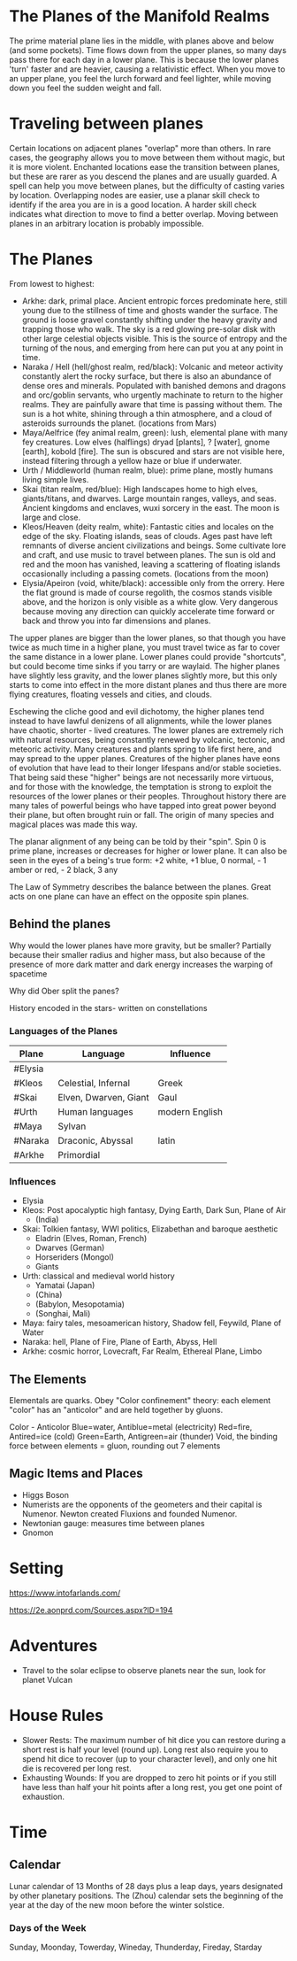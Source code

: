 # The Planes of the Manifold Realms

The prime material plane lies in the middle, with planes above and below (and some pockets). Time flows down from the upper planes, so many days pass there for each day in a lower plane. This is because the lower planes 'turn' faster and are heavier, causing a relativistic effect. When you move to an upper plane, you feel the lurch forward and feel lighter, while moving down you feel the sudden weight and fall. 

# Traveling between planes
Certain locations on adjacent planes "overlap" more than others. In rare cases, the geography allows you to move between them without magic, but it is more violent. Enchanted locations ease the transition between planes, but these are rarer as you descend the planes and are usually guarded. A spell can help you move between planes, but the difficulty of casting varies by location. Overlapping nodes are easier, use a planar skill check to identify if the area you are in is a good location. A harder skill check indicates what direction to move to find a better overlap. Moving between planes in an arbitrary location is probably impossible.

# The Planes

From lowest to highest:

- Arkhe: dark, primal place. Ancient entropic forces predominate here, still  young due to the stillness of time and ghosts wander the surface. The ground is loose gravel constantly shifting under the heavy gravity and trapping those who walk. The sky is a red glowing pre-solar disk with other large celestial objects visible. This is the source of entropy and the turning of the nous, and emerging from here can put you at any point in time. 
- Naraka / Hell (hell/ghost realm, red/black): Volcanic and meteor activity constantly alert the rocky surface, but there is also an abundance of dense ores and minerals. Populated with banished demons and dragons and orc/goblin servants, who urgently machinate to return to the higher realms. They are painfully aware that time is passing without them. The sun is a hot white, shining through a thin atmosphere, and a cloud of asteroids surrounds the planet. (locations from Mars) 
- Maya/Aelfrice (fey animal realm, green): lush, elemental plane with many fey creatures. Low elves (halflings) dryad [plants], ? [water], gnome [earth], kobold [fire]. The sun is obscured and stars are not visible here, instead filtering through a yellow haze or blue if underwater. 
- Urth / Middleworld (human realm, blue): prime plane, mostly humans living simple lives.  
- Skai (titan realm, red/blue): High landscapes home to high elves, giants/titans, and dwarves. Large mountain ranges, valleys, and seas. Ancient kingdoms and enclaves, wuxi sorcery in the east. The moon is large and close. 
- Kleos/Heaven (deity realm, white): Fantastic cities and locales on the edge of the sky. Floating islands, seas of clouds. Ages past have left remnants of diverse ancient civilizations and beings. Some cultivate lore and craft, and use music to travel between planes. The sun is old and red and the moon has vanished, leaving a scattering of floating islands occasionally including a passing comets. (locations from the moon) 
- Elysia/Apeiron (void, white/black): accessible only from the orrery. Here the flat ground is made of course regolith, the cosmos stands visible above, and the horizon is only visible as a white glow. Very dangerous because moving any direction can quickly accelerate time forward or back and throw you into far dimensions and planes.

The upper planes are bigger than the lower planes, so that though you have twice as much time in a higher plane, you must travel twice as far to cover the same distance in a lower plane. Lower planes could provide "shortcuts", but could become time sinks if you tarry or are waylaid. The higher planes have slightly less gravity, and the lower planes slightly more, but this only starts to come into effect in the more distant planes and thus there are more flying creatures, floating vessels and cities, and clouds. 

Eschewing the cliche good and evil dichotomy, the higher planes tend instead to have lawful denizens of all alignments, while the lower planes have chaotic, shorter - lived creatures. The lower planes are extremely rich with natural resources, being constantly renewed by volcanic, tectonic, and meteoric activity. Many creatures and plants spring to life first here, and may spread to the upper planes. Creatures of the higher planes have eons of evolution that have lead to their longer lifespans and/or stable societies. That being said these "higher" beings are not necessarily more virtuous, and for those with the knowledge, the temptation is strong to exploit the resources of the lower planes or their peoples. Throughout history there are many tales of powerful beings who have tapped into great power beyond their plane, but often brought ruin or fall. The origin of many species and magical places was made this way. 

The planar alignment of any being can be told by their "spin". Spin 0 is prime plane, increases or decreases for higher or lower plane. It can also be seen in the eyes of a being's true form: +2 white, +1 blue, 0 normal, - 1 amber or red, - 2 black, 3 any

The Law of Symmetry describes the balance between the planes. Great acts on one plane can have an effect on the opposite spin planes. 

## Behind the planes
Why would the lower planes have more gravity, but be smaller? Partially because their smaller radius and higher mass, but also because of the presence of more dark matter and dark energy increases the warping of spacetime 

Why did Ober split the panes? 

History encoded in the stars- written on constellations

### Languages of the Planes

| Plane   | Language    | Influence      |
| ------- | ----------- | -------------- |
| #Elysia |   |                |
| #Kleos  | Celestial, Infernal             |     Greek           |
| #Skai   | Elven, Dwarven, Giant            |    Gaul            |
| #Urth   | Human languages      | modern English |
| #Maya   | Sylvan      |                |
| #Naraka | Draconic, Abyssal            |         latin       |
| #Arkhe  | Primordial |                |

### Influences 
- Elysia
- Kleos: Post apocalyptic high fantasy, Dying Earth, Dark Sun, Plane of Air
	- (India)
- Skai: Tolkien fantasy, WWI politics, Elizabethan and baroque aesthetic
	- Eladrin (Elves, Roman, French)
	- Dwarves (German)
	- Horseriders (Mongol)
	- Giants
- Urth: classical and medieval world history
	- Yamatai (Japan)
	- (China)
	- (Babylon, Mesopotamia)
	- (Songhai, Mali)
- Maya: fairy tales, mesoamerican history, Shadow fell, Feywild, Plane of Water
- Naraka: hell, Plane of Fire, Plane of Earth, Abyss, Hell
- Arkhe: cosmic horror, Lovecraft, Far Realm, Ethereal Plane, Limbo 



## The Elements

Elementals are quarks. Obey "Color confinement" theory: each element "color" has an "anticolor" and are held together by gluons. 

Color - Anticolor
Blue=water, Antiblue=metal (electricity) 
Red=fire, Antired=ice (cold)
Green=Earth, Antigreen=air (thunder) 
 Void, the binding force between elements = gluon, rounding out 7 elements



## Magic Items and Places
- Higgs Boson
- Numerists are the opponents of the geometers and their capital is Numenor. Newton created Fluxions and founded Numenor. 
- Newtonian gauge: measures time between planes 
- Gnomon




# Setting

https://www.intofarlands.com/

https://2e.aonprd.com/Sources.aspx?ID=194

# Adventures
- Travel to the solar eclipse to observe planets near the sun, look for planet Vulcan

# House Rules
- Slower Rests: The maximum number of hit dice you can restore during a short rest is half your level (round up). Long rest also require you to spend hit dice to recover (up to your character level), and only one hit die is recovered per long rest.
- Exhausting Wounds: If you are dropped to zero hit points or if you still have less than half your hit points after a long rest, you get one point of exhaustion. 


# Time

## Calendar
Lunar calendar of 13 Months of 28 days plus a leap days, years designated by other planetary positions.  The (Zhou) calendar sets the beginning of the year at the day of the new moon before the winter solstice.

### Days of the Week
Sunday, Moonday, Towerday, Wineday, Thunderday, Fireday, Starday


